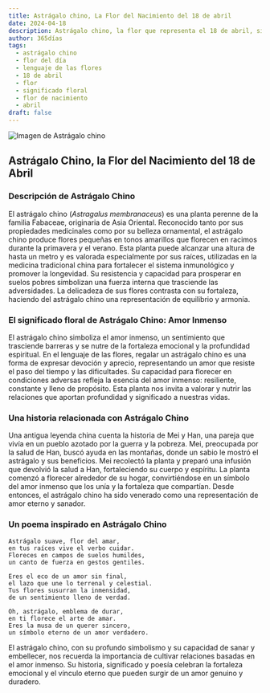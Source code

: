 ```yaml
---
title: Astrágalo chino, La Flor del Nacimiento del 18 de abril
date: 2024-04-18
description: Astrágalo chino, la flor que representa el 18 de abril, simboliza Amor inmenso. Descubre su fascinante historia, significado en el lenguaje de las flores y una poesía que celebra su belleza.
author: 365días
tags:
  - astrágalo chino
  - flor del día
  - lenguaje de las flores
  - 18 de abril
  - flor
  - significado floral
  - flor de nacimiento
  - abril
draft: false
---
```


![Imagen de Astrágalo chino](https://cdn.pixabay.com/photo/2020/05/31/17/13/astragalus-5243367_640.jpg#center)


## Astrágalo Chino, la Flor del Nacimiento del 18 de Abril

### Descripción de Astrágalo Chino

El astrágalo chino (_Astragalus membranaceus_) es una planta perenne de la familia Fabaceae, originaria de Asia Oriental. Reconocido tanto por sus propiedades medicinales como por su belleza ornamental, el astrágalo chino produce flores pequeñas en tonos amarillos que florecen en racimos durante la primavera y el verano. Esta planta puede alcanzar una altura de hasta un metro y es valorada especialmente por sus raíces, utilizadas en la medicina tradicional china para fortalecer el sistema inmunológico y promover la longevidad. Su resistencia y capacidad para prosperar en suelos pobres simbolizan una fuerza interna que trasciende las adversidades. La delicadeza de sus flores contrasta con su fortaleza, haciendo del astrágalo chino una representación de equilibrio y armonía.

### El significado floral de Astrágalo Chino: Amor Inmenso

El astrágalo chino simboliza el amor inmenso, un sentimiento que trasciende barreras y se nutre de la fortaleza emocional y la profundidad espiritual. En el lenguaje de las flores, regalar un astrágalo chino es una forma de expresar devoción y aprecio, representando un amor que resiste el paso del tiempo y las dificultades. Su capacidad para florecer en condiciones adversas refleja la esencia del amor inmenso: resiliente, constante y lleno de propósito. Esta planta nos invita a valorar y nutrir las relaciones que aportan profundidad y significado a nuestras vidas.

### Una historia relacionada con Astrágalo Chino

Una antigua leyenda china cuenta la historia de Mei y Han, una pareja que vivía en un pueblo azotado por la guerra y la pobreza. Mei, preocupada por la salud de Han, buscó ayuda en las montañas, donde un sabio le mostró el astrágalo y sus beneficios. Mei recolectó la planta y preparó una infusión que devolvió la salud a Han, fortaleciendo su cuerpo y espíritu. La planta comenzó a florecer alrededor de su hogar, convirtiéndose en un símbolo del amor inmenso que los unía y la fortaleza que compartían. Desde entonces, el astrágalo chino ha sido venerado como una representación de amor eterno y sanador.

### Un poema inspirado en Astrágalo Chino

```
Astrágalo suave, flor del amar,  
en tus raíces vive el verbo cuidar.  
Floreces en campos de suelos humildes,  
un canto de fuerza en gestos gentiles.  

Eres el eco de un amor sin final,  
el lazo que une lo terrenal y celestial.  
Tus flores susurran la inmensidad,  
de un sentimiento lleno de verdad.  

Oh, astrágalo, emblema de durar,  
en ti florece el arte de amar.  
Eres la musa de un querer sincero,  
un símbolo eterno de un amor verdadero.  
```

El astrágalo chino, con su profundo simbolismo y su capacidad de sanar y embellecer, nos recuerda la importancia de cultivar relaciones basadas en el amor inmenso. Su historia, significado y poesía celebran la fortaleza emocional y el vínculo eterno que pueden surgir de un amor genuino y duradero.


